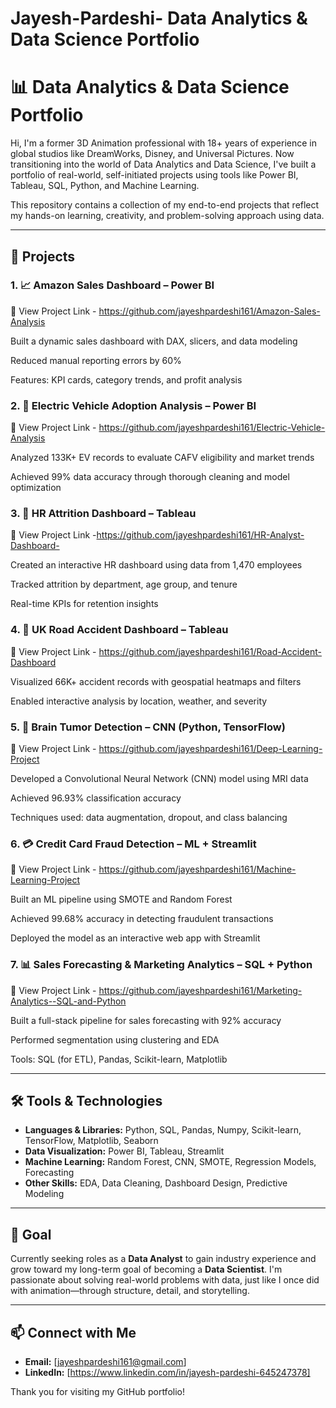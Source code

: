 # Jayesh-Pardeshi- Data Analytics & Data Science Portfolio

# 📊 Data Analytics & Data Science Portfolio

Hi, I'm a former 3D Animation professional with 18+ years of experience in global studios like DreamWorks, Disney, and Universal Pictures. Now transitioning into the world of Data Analytics and Data Science, I've built a portfolio of real-world, self-initiated projects using tools like Power BI, Tableau, SQL, Python, and Machine Learning.

This repository contains a collection of my end-to-end projects that reflect my hands-on learning, creativity, and problem-solving approach using data.

---

## 🚀 Projects

### 1. 📈 Amazon Sales Dashboard – Power BI 
🔗 View Project Link - https://github.com/jayeshpardeshi161/Amazon-Sales-Analysis

Built a dynamic sales dashboard with DAX, slicers, and data modeling

Reduced manual reporting errors by 60%

Features: KPI cards, category trends, and profit analysis

### 2. 🔌 Electric Vehicle Adoption Analysis – Power BI 
🔗 View Project Link - https://github.com/jayeshpardeshi161/Electric-Vehicle-Analysis

Analyzed 133K+ EV records to evaluate CAFV eligibility and market trends

Achieved 99% data accuracy through thorough cleaning and model optimization

### 3. 👥 HR Attrition Dashboard – Tableau 
🔗 View Project Link -https://github.com/jayeshpardeshi161/HR-Analyst-Dashboard-

Created an interactive HR dashboard using data from 1,470 employees

Tracked attrition by department, age group, and tenure

Real-time KPIs for retention insights

### 4. 🚗 UK Road Accident Dashboard – Tableau 
🔗 View Project Link - https://github.com/jayeshpardeshi161/Road-Accident-Dashboard

Visualized 66K+ accident records with geospatial heatmaps and filters

Enabled interactive analysis by location, weather, and severity

### 5. 🧠 Brain Tumor Detection – CNN (Python, TensorFlow) 
🔗 View Project Link - https://github.com/jayeshpardeshi161/Deep-Learning-Project

Developed a Convolutional Neural Network (CNN) model using MRI data

Achieved 96.93% classification accuracy

Techniques used: data augmentation, dropout, and class balancing

### 6. 💳 Credit Card Fraud Detection – ML + Streamlit 
🔗 View Project Link - https://github.com/jayeshpardeshi161/Machine-Learning-Project

Built an ML pipeline using SMOTE and Random Forest

Achieved 99.68% accuracy in detecting fraudulent transactions

Deployed the model as an interactive web app with Streamlit

### 7. 📊 Sales Forecasting & Marketing Analytics – SQL + Python 
🔗 View Project Link - https://github.com/jayeshpardeshi161/Marketing-Analytics--SQL-and-Python

Built a full-stack pipeline for sales forecasting with 92% accuracy

Performed segmentation using clustering and EDA

Tools: SQL (for ETL), Pandas, Scikit-learn, Matplotlib

---

## 🛠 Tools & Technologies

- **Languages & Libraries:** Python, SQL, Pandas, Numpy, Scikit-learn, TensorFlow, Matplotlib, Seaborn
- **Data Visualization:** Power BI, Tableau, Streamlit
- **Machine Learning:** Random Forest, CNN, SMOTE, Regression Models, Forecasting
- **Other Skills:** EDA, Data Cleaning, Dashboard Design, Predictive Modeling

---

## 🎯 Goal

Currently seeking roles as a **Data Analyst** to gain industry experience and grow toward my long-term goal of becoming a **Data Scientist**. I'm passionate about solving real-world problems with data, just like I once did with animation—through structure, detail, and storytelling.

---

## 📫 Connect with Me

- **Email:** [jayeshpardeshi161@gmail.com]
- **LinkedIn:** [https://www.linkedin.com/in/jayesh-pardeshi-645247378]


Thank you for visiting my GitHub portfolio!

